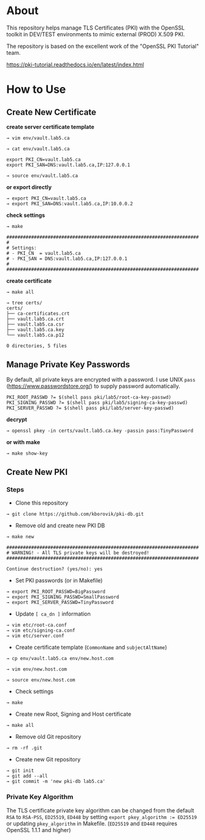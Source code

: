 # About

This repository helps manage TLS Certificates (PKI) with the OpenSSL toolkit in DEV/TEST environments to mimic external (PROD) X.509 PKI.

The repository is based on the excellent work of the "OpenSSL PKI Tutorial" team.

https://pki-tutorial.readthedocs.io/en/latest/index.html

# How to Use

## Create New Certificate

**create server certificate template**

```
→ vim env/vault.lab5.ca
```

```
→ cat env/vault.lab5.ca

export PKI_CN=vault.lab5.ca
export PKI_SAN=DNS:vault.lab5.ca,IP:127.0.0.1
```

```
→ source env/vault.lab5.ca
```

**or export directly**

```
→ export PKI_CN=vault.lab5.ca
→ export PKI_SAN=DNS:vault.lab5.ca,IP:10.0.0.2
```

**check settings**

```
→ make
```

```
######################################################################
#
# Settings:
# - PKI_CN  = vault.lab5.ca
# - PKI_SAN = DNS:vault.lab5.ca,IP:127.0.0.1
#
######################################################################
```

**create certificate**

```
→ make all
```

```
→ tree certs/
certs/
├── ca-certificates.crt
├── vault.lab5.ca.crt
├── vault.lab5.ca.csr
├── vault.lab5.ca.key
└── vault.lab5.ca.p12

0 directories, 5 files
```

## Manage Private Key Passwords

By default, all private keys are encrypted with a password. I use UNIX `pass` (https://www.passwordstore.org/) to supply password automatically.

```
PKI_ROOT_PASSWD ?= $(shell pass pki/lab5/root-ca-key-passwd)
PKI_SIGNING_PASSWD ?= $(shell pass pki/lab5/signing-ca-key-passwd)
PKI_SERVER_PASSWD ?= $(shell pass pki/lab5/server-key-passwd)
```

**decrypt**

```
→ openssl pkey -in certs/vault.lab5.ca.key -passin pass:TinyPassword
```

**or with make**

```
→ make show-key
```

## Create New PKI

### Steps

- Clone this repository

```
→ git clone https://github.com/kborovik/pki-db.git
```

- Remove old and create new PKI DB

```
→ make new

######################################################################
# WARNING! - All TLS private keys will be destroyed!
######################################################################

Continue destruction? (yes/no): yes

```

- Set PKI passwords (or in Makefile)

```
→ export PKI_ROOT_PASSWD=BigPassword
→ export PKI_SIGNING_PASSWD=SmallPassword
→ export PKI_SERVER_PASSWD=TinyPassword
```

- Update `[ ca_dn ]` information

```
→ vim etc/root-ca.conf
→ vim etc/signing-ca.conf
→ vim etc/server.conf
```

- Create certificate template (`CommonName` and `subjectAltName`)

```
→ cp env/vault.lab5.ca env/new.host.com
```

```
→ vim env/new.host.com
```

```
→ source env/new.host.com
```

- Check settings

```
→ make
```

- Create new Root, Signing and Host certificate

```
→ make all
```

- Remove old Git repository

```
→ rm -rf .git
```

- Create new Git repository

```
→ git init
→ git add --all
→ git commit -m 'new pki-db lab5.ca'
```

### Private Key Algorithm

The TLS certificate private key algorithm can be changed from the default `RSA` to `RSA-PSS`, `ED25519`, `ED448` by setting `export pkey_algorithm := ED25519` or updating `pkey_algorithm` in Makefile. (`ED25519` and `ED448` requires OpenSSL 1.1.1 and higher)
